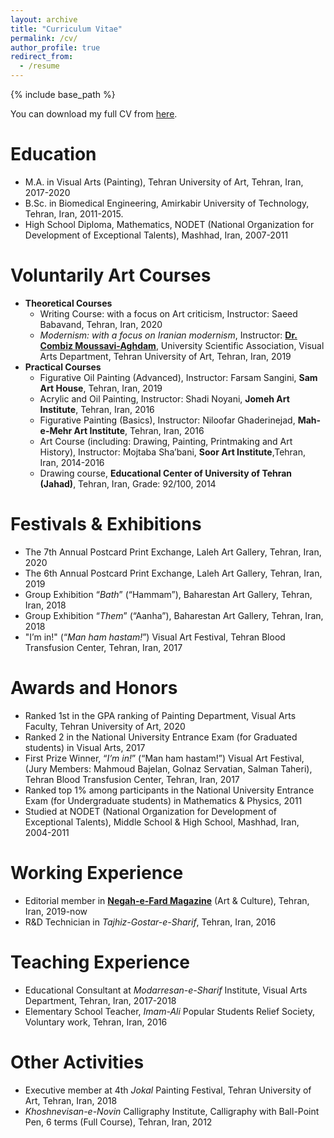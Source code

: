 ```yaml
---
layout: archive
title: "Curriculum Vitae"
permalink: /cv/
author_profile: true
redirect_from:
  - /resume
---
```


{% include base_path %}

You can download my full CV from [here](http://azadehbagheri72.github.io/files/cv-azadehbagheri.pdf).


Education
======
* M.A. in Visual Arts (Painting), Tehran University of Art, Tehran, Iran, 2017-2020
* B.Sc. in Biomedical Engineering, Amirkabir University of Technology, Tehran, Iran, 2011-2015.
* High School Diploma, Mathematics, NODET (National Organization for Development of Exceptional Talents), Mashhad, Iran, 2007-2011

Voluntarily Art Courses
======
* **Theoretical Courses**
  * Writing Course: with a focus on Art criticism, Instructor: Saeed Babavand, Tehran, Iran, 2020
  * _Modernism: with a focus on Iranian modernism_, Instructor: [**Dr. Combiz Moussavi-Aghdam**](https://www.art-histories.de/fellows/vita.html?tx_epxbase_epxbase\%5Bfellow\%5D=395&cHash=1d778a92320ec76303b27e0bb75527fc), University Scientific Association, Visual Arts Department, Tehran University of Art, Tehran, Iran, 2019
* **Practical Courses**
  * Figurative Oil Painting (Advanced), Instructor: Farsam Sangini, **Sam Art House**, Tehran, Iran, 2019
  * Acrylic and Oil Painting, Instructor: Shadi Noyani, **Jomeh Art Institute**, Tehran, Iran, 2016
  * Figurative Painting (Basics), Instructor: Niloofar Ghaderinejad, **Mah-e-Mehr Art Institute**, Tehran, Iran, 2016
  * Art Course (including: Drawing, Painting, Printmaking and Art History), Instructor: Mojtaba Sha’bani, **Soor Art Institute**,Tehran, Iran, 2014-2016
  * Drawing course, **Educational Center of University of Tehran (Jahad)**, Tehran, Iran, Grade: 92/100, 2014

Festivals & Exhibitions
======
* The 7th Annual Postcard Print Exchange, Laleh Art Gallery, Tehran, Iran, 2020
* The 6th Annual Postcard Print Exchange, Laleh Art Gallery, Tehran, Iran, 2019
* Group Exhibition “_Bath_” (“Hammam”), Baharestan Art Gallery, Tehran, Iran, 2018
* Group Exhibition “_Them_” (“Aanha”), Baharestan Art Gallery, Tehran, Iran, 2018
* "I’m in!" (“_Man ham hastam!_”) Visual Art Festival, Tehran Blood Transfusion Center, Tehran, Iran, 2017

Awards and Honors
======
* Ranked 1st in the GPA ranking of Painting Department, Visual Arts Faculty, Tehran University of Art, 2020
* Ranked 2 in the National University Entrance Exam (for Graduated students) in Visual Arts, 2017
* First Prize Winner, “_I’m in!_” (“Man ham hastam!”) Visual Art Festival, (Jury Members: Mahmoud Bajelan, Golnaz Servatian, Salman Taheri), Tehran Blood Transfusion Center, Tehran, Iran, 2017
* Ranked top 1% among participants in the National University Entrance Exam (for Undergraduate students) in Mathematics & Physics, 2011
* Studied at NODET (National Organization for Development of Exceptional Talents), Middle School & High School, Mashhad, Iran, 2004-2011

Working Experience
======
* Editorial member in  [**Negah-e-Fard Magazine**](http://fardmag.ir/) (Art & Culture), Tehran, Iran, 2019-now
* R&D Technician in _Tajhiz-Gostar-e-Sharif_, Tehran, Iran, 2016

Teaching Experience
======
* Educational Consultant at _Modarresan-e-Sharif_ Institute, Visual Arts Department, Tehran, Iran, 2017-2018
* Elementary School Teacher, _Imam-Ali_ Popular Students Relief Society, Voluntary work, Tehran, Iran, 2016

Other Activities
======
* Executive member at 4th _Jokal_ Painting Festival, Tehran University of Art, Tehran, Iran, 2018
* _Khoshnevisan-e-Novin_ Calligraphy Institute, Calligraphy with Ball-Point Pen, 6 terms (Full Course), Tehran, Iran, 2012


<!-- Work experience
======
* Summer 2015: Research Assistant
  * Github University
  * Duties included: Tagging issues
  * Supervisor: Professor Git

* Fall 2015: Research Assistant
  * Github University
  * Duties included: Merging pull requests
  * Supervisor: Professor Hub
  
Skills
======
* Skill 1
* Skill 2
  * Sub-skill 2.1
  * Sub-skill 2.2
  * Sub-skill 2.3
* Skill 3

Publications
======
  <ul>{% for post in site.publications %}
    {% include archive-single-cv.html %}
  {% endfor %}</ul>
  
Talks
======
  <ul>{% for post in site.talks %}
    {% include archive-single-talk-cv.html %}
  {% endfor %}</ul>
  
Teaching
======
  <ul>{% for post in site.teaching %}
    {% include archive-single-cv.html %}
  {% endfor %}</ul>
  
Service and leadership
======
* Currently signed in to 43 different slack teams -->
